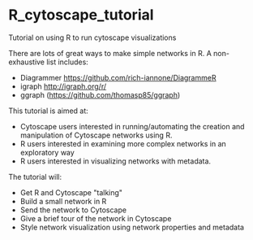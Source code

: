 # R_cytoscape_tutorial

Tutorial on using R to run cytoscape visualizations

There are lots of great ways to make simple networks in R. A non-exhaustive list includes:

- Diagrammer https://github.com/rich-iannone/DiagrammeR
- igraph http://igraph.org/r/
- ggraph (https://github.com/thomasp85/ggraph)


This tutorial is aimed at:

- Cytoscape users interested in running/automating the creation and manipulation of Cytoscape networks using R.
- R users interested in examining more complex networks in an exploratory way 
- R users interested in visualizing networks with metadata.

The tutorial will: 

- Get R and Cytoscape "talking"
- Build a small network in R
- Send the network to Cytoscape
- Give a brief tour of the network in Cytoscape
- Style network visualization using network properties and metadata

